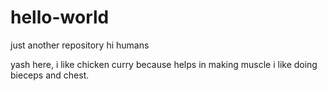 # hello-world
just another repository 
hi humans 

yash here, i like chicken curry because helps in making muscle
i like doing bieceps and chest.
